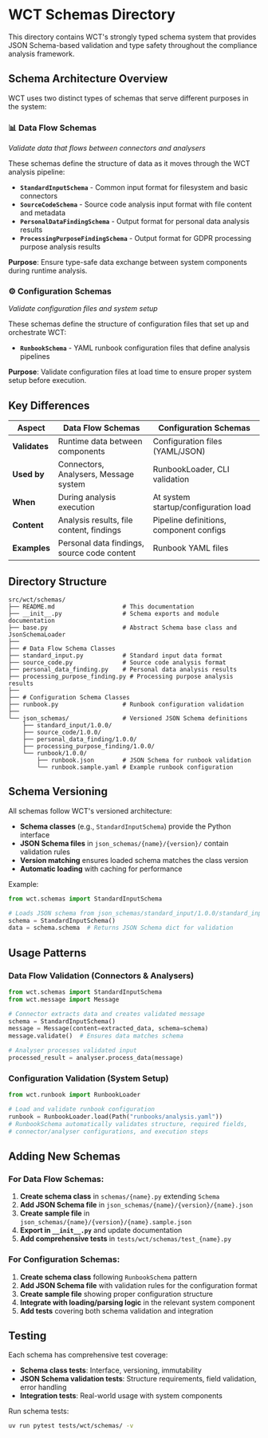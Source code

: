 # WCT Schemas Directory

This directory contains WCT's strongly typed schema system that provides JSON Schema-based validation and type safety throughout the compliance analysis framework.

## Schema Architecture Overview

WCT uses two distinct types of schemas that serve different purposes in the system:

### 📊 **Data Flow Schemas**
*Validate data that flows between connectors and analysers*

These schemas define the structure of data as it moves through the WCT analysis pipeline:

- **`StandardInputSchema`** - Common input format for filesystem and basic connectors
- **`SourceCodeSchema`** - Source code analysis input format with file content and metadata
- **`PersonalDataFindingSchema`** - Output format for personal data analysis results
- **`ProcessingPurposeFindingSchema`** - Output format for GDPR processing purpose analysis results

**Purpose**: Ensure type-safe data exchange between system components during runtime analysis.

### ⚙️ **Configuration Schemas**
*Validate configuration files and system setup*

These schemas define the structure of configuration files that set up and orchestrate WCT:

- **`RunbookSchema`** - YAML runbook configuration files that define analysis pipelines

**Purpose**: Validate configuration files at load time to ensure proper system setup before execution.

## Key Differences

| Aspect | Data Flow Schemas | Configuration Schemas |
|--------|-------------------|----------------------|
| **Validates** | Runtime data between components | Configuration files (YAML/JSON) |
| **Used by** | Connectors, Analysers, Message system | RunbookLoader, CLI validation |
| **When** | During analysis execution | At system startup/configuration load |
| **Content** | Analysis results, file content, findings | Pipeline definitions, component configs |
| **Examples** | Personal data findings, source code content | Runbook YAML files |

## Directory Structure

```
src/wct/schemas/
├── README.md                   # This documentation
├── __init__.py                 # Schema exports and module documentation
├── base.py                     # Abstract Schema base class and JsonSchemaLoader
├──
├── # Data Flow Schema Classes
├── standard_input.py           # Standard input data format
├── source_code.py              # Source code analysis format
├── personal_data_finding.py    # Personal data analysis results
├── processing_purpose_finding.py # Processing purpose analysis results
├──
├── # Configuration Schema Classes
├── runbook.py                  # Runbook configuration validation
├──
└── json_schemas/               # Versioned JSON Schema definitions
    ├── standard_input/1.0.0/
    ├── source_code/1.0.0/
    ├── personal_data_finding/1.0.0/
    ├── processing_purpose_finding/1.0.0/
    └── runbook/1.0.0/
        ├── runbook.json        # JSON Schema for runbook validation
        └── runbook.sample.yaml # Example runbook configuration
```

## Schema Versioning

All schemas follow WCT's versioned architecture:

- **Schema classes** (e.g., `StandardInputSchema`) provide the Python interface
- **JSON Schema files** in `json_schemas/{name}/{version}/` contain validation rules
- **Version matching** ensures loaded schema matches the class version
- **Automatic loading** with caching for performance

Example:
```python
from wct.schemas import StandardInputSchema

# Loads JSON schema from json_schemas/standard_input/1.0.0/standard_input.json
schema = StandardInputSchema()
data = schema.schema  # Returns JSON Schema dict for validation
```

## Usage Patterns

### Data Flow Validation (Connectors & Analysers)

```python
from wct.schemas import StandardInputSchema
from wct.message import Message

# Connector extracts data and creates validated message
schema = StandardInputSchema()
message = Message(content=extracted_data, schema=schema)
message.validate()  # Ensures data matches schema

# Analyser processes validated input
processed_result = analyser.process_data(message)
```

### Configuration Validation (System Setup)

```python
from wct.runbook import RunbookLoader

# Load and validate runbook configuration
runbook = RunbookLoader.load(Path("runbooks/analysis.yaml"))
# RunbookSchema automatically validates structure, required fields,
# connector/analyser configurations, and execution steps
```

## Adding New Schemas

### For Data Flow Schemas:

1. **Create schema class** in `schemas/{name}.py` extending `Schema`
2. **Add JSON Schema file** in `json_schemas/{name}/{version}/{name}.json`
3. **Create sample file** in `json_schemas/{name}/{version}/{name}.sample.json`
4. **Export in `__init__.py`** and update documentation
5. **Add comprehensive tests** in `tests/wct/schemas/test_{name}.py`

### For Configuration Schemas:

1. **Create schema class** following `RunbookSchema` pattern
2. **Add JSON Schema file** with validation rules for the configuration format
3. **Create sample file** showing proper configuration structure
4. **Integrate with loading/parsing logic** in the relevant system component
5. **Add tests** covering both schema validation and integration

## Testing

Each schema has comprehensive test coverage:

- **Schema class tests**: Interface, versioning, immutability
- **JSON Schema validation tests**: Structure requirements, field validation, error handling
- **Integration tests**: Real-world usage with system components

Run schema tests:
```bash
uv run pytest tests/wct/schemas/ -v
```
